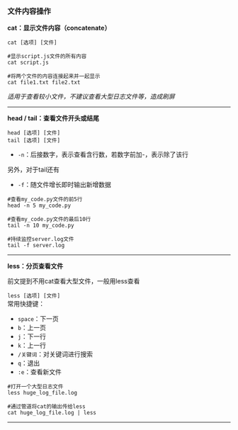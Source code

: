 ### 文件内容操作

**cat：显示文件内容（concatenate）**  

`cat [选项] [文件]`  

```shell
#显示script.js文件的所有内容
cat script.js

#将两个文件的内容连接起来并一起显示
cat file1.txt file2.txt
```

*适用于查看较小文件，不建议查看大型日志文件等，造成刷屏* 

---

**head / tail：查看文件开头或结尾**  

`head [选项] [文件]`  
`tail [选项] [文件]`  
- `-n`：后接数字，表示查看含行数，若数字前加-，表示除了该行

另外，对于tail还有
- `-f`：随文件增长即时输出新增数据  

```shell
#查看my_code.py文件的前5行
head -n 5 my_code.py

#查看my_code.py文件的最后10行
tail -n 10 my_code.py

#持续监控server.log文件
tail -f server.log
```

---

**less：分页查看文件**

前文提到不用cat查看大型文件，一般用less查看

`less [选项] [文件]`  
常用快捷键：
- `space`：下一页
- `b`：上一页
- `j`：下一行
- `k`：上一行
- `/关键词`：对关键词进行搜索
- `q`：退出
- `:e`：查看新文件

```shell
#打开一个大型日志文件
less huge_log_file.log

#通过管道将cat的输出传给less
cat huge_log_file.log | less
```

---

